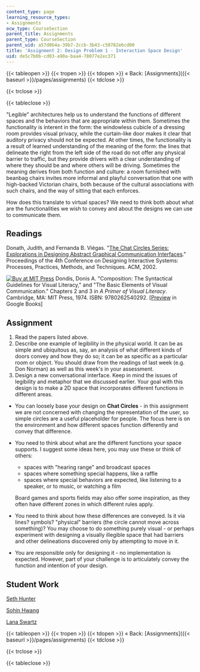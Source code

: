 ```yaml
---
content_type: page
learning_resource_types:
- Assignments
ocw_type: CourseSection
parent_title: Assignments
parent_type: CourseSection
parent_uid: a57d864a-39b7-2ccb-3b43-c50782e6cd00
title: 'Assignment 2: Design Problem 1 - Interaction Space Design'
uid: de5c7b0b-cd03-a90a-baa4-78077e2ec371
---
```


{{< tableopen >}}
{{< tropen >}}
{{< tdopen >}}
« Back: [Assignments]({{< baseurl >}}/pages/assignments)
{{< tdclose >}}

{{< trclose >}}

{{< tableclose >}}

"Legible" architectures help us to understand the functions of different spaces and the behaviors that are appropriate within them. Sometimes the functionality is interent in the form: the windowless cubicle of a dressing room provides visual privacy, while the curtain-like door makes it clear that auditory privacy should not be expected. At other times, the functionality is a result of learned understanding of the meaning of the form: the lines that delineate the right from the left side of the road do not offer any physical barrier to traffic, but they provide drivers with a clear understanding of where they should be and where others will be driving. Sometimes the meaning derives from both function and culture: a room furnished with beanbag chairs invites more informal and playful conversation that one with high-backed Victorian chairs, both because of the cultural associations with such chairs, and the way of sitting that each enforces.

How does this translate to virtual spaces? We need to think both about what are the functionalities we wish to convey and about the designs we can use to communicate them.

Readings
--------

Donath, Judith, and Fernanda B. Viégas. "[The Chat Circles Series: Explorations in Designing Abstract Graphical Communication Interfaces](http://portal.acm.org/citation.cfm?id=778712.778764)." Proceedings of the 4th Conference on Designing Interactive Systems: Processes, Practices, Methods, and Techniques. ACM, 2002.

[![Buy at MIT Press](/images/mp_logo.gif)](https://mitpress.mit.edu/9780262540292) Dondis, Donis A. "Composition: The Syntactical Guidelines for Visual Literacy," and "The Basic Elements of Visual Communication." Chapters 2 and 3 in _A Primer of Visual Literacy_. Cambridge, MA: MIT Press, 1974. ISBN: 9780262540292. \[[Preview](http://books.google.com/books?id=rrf5SisMzQgC&pg=PA20=onepage) in Google Books\]

Assignment
----------

1.  Read the papers listed above.
2.  Describe one example of legibility in the physical world. It can be as simple and ubiquitous as, say, an analysis of what different kinds of doors convey and how they do so; it can be as specific as a particular room or object. You should draw from the readings of last week (e.g. Don Norman) as well as this week's in your assessment.
3.  Design a new conversational interface. Keep in mind the issues of legibility and metaphor that we discussed earlier. Your goal with this design is to make a 2D space that incorporates different functions in different areas.

*   You can loosely base your design on **Chat Circles** - in this assignment we are not concerned with changing the representation of the user, so simple circles are a useful placeholder for people. The focus here is on the environment and how different spaces function differently and convey that difference.
*   You need to think about what are the different functions your space supports. I suggest some ideas here, you may use these or think of others:
    
    *   spaces with "hearing range" and broadcast spaces
    *   spaces where something special happens, like a raffle
    *   spaces where special behaviors are expected, like listening to a speaker, or to music, or watching a film
    
    Board games and sports fields may also offer some inspiration, as they often have different zones in which different rules apply.
    
*   You need to think about how these differences are conveyed. Is it via lines? symbols? "physical" barriers (the circle cannot move across something)? You may choose to do something purely visual - or perhaps experiment with designing a visually illegible space that had barriers and other delineations discovered only by attempting to move in it.
*   You are responsible only for designing it - no implementation is expected. However, part of your challenge is to articulately convey the function and intention of your design.

Student Work
------------

[Seth Hunter](http://designingsociablemedia.blogspot.com/2008/02/response-2-interactive-comedia-shared.html)

[Sohin Hwang](http://dsm2008.blogspot.com/2008/02/2nd-weeks-assignments.html)

[Lana Swartz](http://designingsociablemedia08.blogspot.com/2008/02/response-2-legibility-and-abstraction.html)

{{< tableopen >}}
{{< tropen >}}
{{< tdopen >}}
« Back: [Assignments]({{< baseurl >}}/pages/assignments)
{{< tdclose >}}

{{< trclose >}}

{{< tableclose >}}